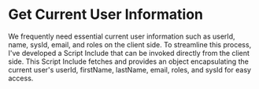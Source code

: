 # Get Current User Information
We frequently need essential current user information such as userId, name, sysId, email, and roles on the client side. To streamline this process, I've developed a Script Include that can be invoked directly from the client side.
This Script Include fetches and provides an object encapsulating the current user's userId, firstName, lastName, email, roles, and sysId for easy access.
